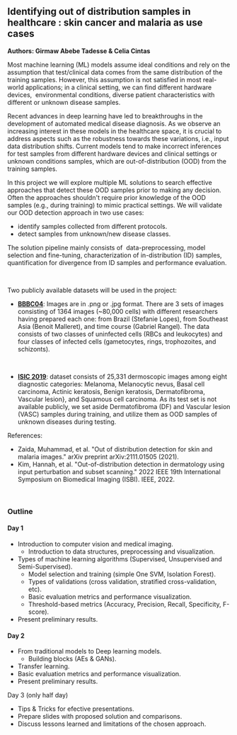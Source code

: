 ## Identifying out of distribution samples in healthcare :  skin cancer and malaria as use cases

**Authors: Girmaw Abebe Tadesse & Celia Cintas**

Most machine learning (ML) models assume ideal conditions and rely on the assumption that test/clinical data comes from the same distribution of the training samples. However, this assumption is not satisfied in most real-world applications; in a clinical setting, we can find different hardware devices,  environmental conditions, diverse patient characteristics with different or unknown disease samples.

Recent advances in deep learning have led to breakthroughs in the development of automated medical disease diagnosis. As we observe an increasing interest in these models in the healthcare space, it is crucial to address aspects such as the robustness towards these variations, i.e., input data distribution shifts. Current models tend to make incorrect inferences for test samples from different hardware devices and clinical settings or unknown conditions samples, which are out-of-distribution (OOD) from the training samples. 

In this project we will explore multiple ML solutions to search effective approaches that detect these OOD samples prior to making any decision.  Often the approaches shouldn't require prior knowledge of the OOD samples (e.g., during training) to mimic practical settings. We will validate our OOD detection approach in two use cases: 
- identify samples collected from different protocols.
- detect samples from unknown/new disease classes.  

The solution pipeline mainly consists of  data-preprocessing, model selection and fine-tuning, characterization of in-distribution (ID) samples, quantification for divergence from ID samples and performance evaluation.

 

Two publicly available datasets will be used in the project:

- [**BBBC04**](https://bbbc.broadinstitute.org/BBBC041): Images are in .png or .jpg format. There are 3 sets of images consisting of 1364 images (~80,000 cells) with different researchers having prepared each one: from Brazil (Stefanie Lopes), from Southeast Asia (Benoit Malleret), and time course (Gabriel Rangel). The data consists of two classes of uninfected cells (RBCs and leukocytes) and four classes of infected cells (gametocytes, rings, trophozoites, and schizonts). 

 

- [**ISIC 2019**](https://challenge.isic-archive.com/data/): dataset consists of 25,331 dermoscopic images among eight diagnostic categories: Melanoma, Melanocytic nevus, Basal cell carcinoma, Actinic keratosis, Benign keratosis, Dermatofibroma, Vascular lesion}, and Squamous cell carcinoma. As its test set is not available publicly, we set aside Dermatofibroma (DF) and Vascular lesion (VASC) samples during training, and utilize them as OOD samples of unknown diseases during testing. 


References:

- Zaida, Muhammad, et al. "Out of distribution detection for skin and malaria images." arXiv preprint arXiv:2111.01505 (2021).
- Kim, Hannah, et al. "Out-of-distribution detection in dermatology using input perturbation and subset scanning." 2022 IEEE 19th International Symposium on Biomedical Imaging (ISBI). IEEE, 2022.

 
### Outline

#### Day 1

 - Introduction to computer vision and medical imaging.
   - Introduction to data structures, preprocessing and visualization.
 - Types of machine learning algorithms (Supervised, Unsupervised and Semi-Supervised).
   - Model selection and training (simple One SVM, Isolation Forest). 
   - Types of validations (cross validation, stratified cross-validation, etc).
   - Basic evaluation metrics and performance visualization.
   - Threshold-based metrics (Accuracy, Precision, Recall, Specificity, F-score).
 - Present preliminary results.

#### Day 2

- From traditional models to Deep learning models.
  - Building blocks (AEs & GANs).
- Transfer learning.
- Basic evaluation metrics and performance visualization.
- Present preliminary results.

Day 3 (only half day)

- Tips \& Tricks for efective presentations. 
- Prepare slides with proposed solution and comparisons.
- Discuss lessons learned and limitations of the chosen approach.




